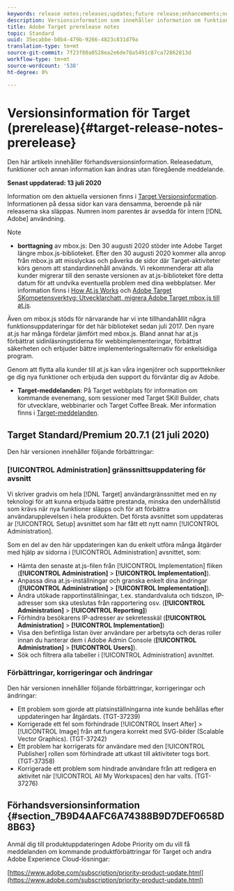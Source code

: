 ```yaml
---
keywords: release notes;releases;updates;future release;enhancements;new features;fixes;updates
description: Versionsinformation som innehåller information om funktioner, förbättringar och korrigeringar för de senaste eller kommande DNL Adobe Target-versionerna.
title: Adobe Target prerelease notes
topic: Standard
uuid: 35ecabbe-b8b4-479b-9266-4823c831d79a
translation-type: tm+mt
source-git-commit: 7f23f80a0528ea2e6de78a5491c87ca72862813d
workflow-type: tm+mt
source-wordcount: '538'
ht-degree: 0%

---
```



# Versionsinformation för Target (prerelease){#target-release-notes-prerelease}

Den här artikeln innehåller förhandsversionsinformation. Releasedatum, funktioner och annan information kan ändras utan föregående meddelande.

**Senast uppdaterad: 13 juli 2020**

Information om den aktuella versionen finns i [Target Versionsinformation](release-notes.md). Informationen på dessa sidor kan vara densamma, beroende på när releaserna ska släppas. Numren inom parentes är avsedda för intern [!DNL Adobe] användning.

>[!NOTE]
>
>* **borttagning** av mbox.js: Den 30 augusti 2020 stöder inte Adobe Target längre mbox.js-biblioteket. Efter den 30 augusti 2020 kommer alla anrop från mbox.js att misslyckas och påverka de sidor där Target-aktiviteter körs genom att standardinnehåll används. Vi rekommenderar att alla kunder migrerar till den senaste versionen av at.js-biblioteket före detta datum för att undvika eventuella problem med dina webbplatser. Mer information finns i [How At.js Works](/help/c-implementing-target/c-implementing-target-for-client-side-web/c-how-atjs-works/how-atjs-works.md) och [Adobe Target SKompetensverktyg: Utvecklarchatt, migrera Adobe Target mbox.js till at.js](https://seminars.adobeconnect.com/ptdo6mfo6qn6/?proto=true).
   >
   >   
   Även om mbox.js stöds för närvarande har vi inte tillhandahållit några funktionsuppdateringar för det här biblioteket sedan juli 2017. Den nyare at.js har många fördelar jämfört med mbox.js. Bland annat har at.js förbättrat sidinläsningstiderna för webbimplementeringar, förbättrat säkerheten och erbjuder bättre implementeringsalternativ för enkelsidiga program.
   >
   >   
   Genom att flytta alla kunder till at.js kan våra ingenjörer och supporttekniker ge dig nya funktioner och erbjuda den support du förväntar dig av Adobe.
   >
   >
* **Target-meddelanden**: På Target webbplats för information om kommande evenemang, som sessioner med Target SKill Builder, chats för utvecklare, webbinarier och Target Coffee Break. Mer information finns i [Target-meddelanden](/help/r-release-notes/target-announcements.md).


## Target Standard/Premium 20.7.1 (21 juli 2020)

Den här versionen innehåller följande förbättringar:

### [!UICONTROL Administration] gränssnittsuppdatering för avsnitt

Vi skriver gradvis om hela [!DNL Target] användargränssnittet med en ny teknologi för att kunna erbjuda bättre prestanda, minska den underhållstid som krävs när nya funktioner släpps och för att förbättra användarupplevelsen i hela produkten. Det första avsnittet som uppdateras är [!UICONTROL Setup] avsnittet som har fått ett nytt namn [!UICONTROL Administration].

Som en del av den här uppdateringen kan du enkelt utföra många åtgärder med hjälp av sidorna i [!UICONTROL Administration] avsnittet, som:

* Hämta den senaste at.js-filen från [!UICONTROL Implementation] fliken (**[!UICONTROL Administration]** > **[!UICONTROL Implementation]**).
* Anpassa dina at.js-inställningar och granska enkelt dina ändringar (**[!UICONTROL Administration]** > **[!UICONTROL Implementation]**).
* Ändra utökade rapportinställningar, t.ex. standardvaluta och tidszon, IP-adresser som ska uteslutas från rapportering osv. (**[!UICONTROL Administration]** > **[!UICONTROL Reporting]**)
* Förhindra besökarens IP-adresser av sekretesskäl (**[!UICONTROL Administration]** > **[!UICONTROL Implementation]**)
* Visa den befintliga listan över användare per arbetsyta och deras roller innan du hanterar dem i Adobe Admin Console (**[!UICONTROL Administration]** > **[!UICONTROL Users]**).
* Sök och filtrera alla tabeller i [!UICONTROL Administration] avsnittet.

### Förbättringar, korrigeringar och ändringar

Den här versionen innehåller följande förbättringar, korrigeringar och ändringar:

* Ett problem som gjorde att platsinställningarna inte kunde behållas efter uppdateringen har åtgärdats. (TGT-37239)
* Korrigerade ett fel som förhindrade [!UICONTROL Insert After] > [!UICONTROL Image] från att fungera korrekt med SVG-bilder (Scalable Vector Graphics). (TGT-37242)
* Ett problem har korrigerats för användare med den [!UICONTROL Publisher] rollen som förhindrade att utkast till aktiviteter togs bort. (TGT-37358)
* Korrigerade ett problem som hindrade användare från att redigera en aktivitet när [!UICONTROL All My Workspaces] den har valts. (TGT-37276)

## Förhandsversionsinformation {#section_7B9D4AAFC6A74388B9D7DEF0658D8B63}

Anmäl dig till produktuppdateringen Adobe Priority om du vill få meddelanden om kommande produktförbättringar för Target och andra Adobe Experience Cloud-lösningar:

[https://www.adobe.com/subscription/priority-product-update.html](https://www.adobe.com/subscription/priority-product-update.html)
